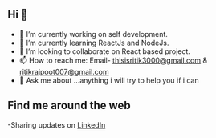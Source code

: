 ## Hi 👋


- 🔭 I’m currently working on self development.
- 🌱 I’m currently learning ReactJs and NodeJs.
- 👯 I’m looking to collaborate on React based project.
- 📫 How to reach me: Email- thisisritik3000@gmail.com  & ritikrajpoot007@gmail.com
- 💬 Ask me about ...anything i will try to help you if i can  


## Find me around the web
-Sharing updates on <a href ="https://www.linkedin.com/in/ritik-rajpoot/">LinkedIn</a> 
